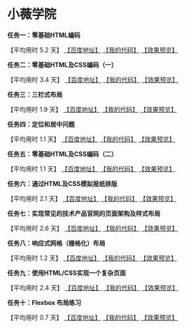 # 小薇学院

**任务一：零基础HTML编码**

【平均用时 5.2 天】
[【百度地址】](http://ife.baidu.com/course/detail/id/90)
[【我的代码】](https://github.com/baoyuzhang/IFE2017/tree/master/IFE_xiaowei/IFE_xiaowei_task1)
[【效果预览】](https://baoyuzhang.github.io/IFE2017/IFE_xiaowei/IFE_xiaowei_task1/IFE_xiaowei_task1.html)

**任务二：零基础HTML及CSS编码（一）**

【平均用时 3.4 天】
[【百度地址】](http://ife.baidu.com/course/detail/id/92)
[【我的代码】](https://github.com/baoyuzhang/IFE2017/tree/master/IFE_xiaowei/IFE_xiaowei_task2)
[【效果预览】](https://baoyuzhang.github.io/IFE2017/IFE_xiaowei/IFE_xiaowei_task2/IFE_xiaowei_task2.html)

**任务三：三栏式布局**

【平均用时 1.9 天】
[【百度地址】](http://ife.baidu.com/course/detail/id/94)
[【我的代码】](https://github.com/baoyuzhang/IFE2017/tree/master/IFE_xiaowei/IFE_xiaowei_task3)
[【效果预览】](https://baoyuzhang.github.io/IFE2017/IFE_xiaowei/IFE_xiaowei_task3/IFE_xiaowei_task3.html)

**任务四：定位和居中问题**

【平均用时 1.1 天】
[【百度地址】](http://ife.baidu.com/course/detail/id/95)
[【我的代码】](https://github.com/baoyuzhang/IFE2017/tree/master/IFE_xiaowei/IFE_xiaowei_task4)
[【效果预览】](https://baoyuzhang.github.io/IFE2017/IFE_xiaowei/IFE_xiaowei_task4/IFE_xiaowei_task4.html)

**任务五：零基础HTML及CSS编码（二）**

【平均用时 1.1 天】
[【百度地址】](http://ife.baidu.com/course/detail/id/96)
[【我的代码】](https://github.com/baoyuzhang/IFE2017/tree/master/IFE_xiaowei/IFE_xiaowei_task5)
[【效果预览】](https://baoyuzhang.github.io/IFE2017/IFE_xiaowei/IFE_xiaowei_task5/IFE_xiaowei_task5.html)

**任务六：通过HTML及CSS模拟报纸排版**

【平均用时 2.1 天】
[【百度地址】](http://ife.baidu.com/course/detail/id/99)
[【我的代码】](https://github.com/baoyuzhang/IFE2017/tree/master/IFE_xiaowei/IFE_xiaowei_task6)
[【效果预览】](https://baoyuzhang.github.io/IFE2017/IFE_xiaowei/IFE_xiaowei_task6/IFE_xiaowei_task6.html)

**任务七：实现常见的技术产品官网的页面架构及样式布局**

【平均用时 2.6 天】
[【百度地址】](http://ife.baidu.com/course/detail/id/102)
[【我的代码】](https://github.com/baoyuzhang/IFE2017/tree/master/IFE_xiaowei/IFE_xiaowei_task7)
[【效果预览】](https://baoyuzhang.github.io/IFE2017/IFE_xiaowei/IFE_xiaowei_task7/IFE_xiaowei_task7.html)

**任务八：响应式网格（栅格化）布局**

【平均用时 1.2 天】
[【百度地址】](http://ife.baidu.com/course/detail/id/104)
[【我的代码】](https://github.com/baoyuzhang/IFE2017/tree/master/IFE_xiaowei/IFE_xiaowei_task8)
[【效果预览】](https://baoyuzhang.github.io/IFE2017/IFE_xiaowei/IFE_xiaowei_task8/IFE_xiaowei_task8.html)

**任务九：使用HTML/CSS实现一个复杂页面**

【平均用时 2.4 天】
[【百度地址】](http://ife.baidu.com/course/detail/id/113)
[【我的代码】](https://github.com/baoyuzhang/IFE2017/tree/master/IFE_xiaowei/IFE_xiaowei_task9)
[【效果预览】](https://baoyuzhang.github.io/IFE2017/IFE_xiaowei/IFE_xiaowei_task9/IFE_xiaowei_task9.html)

**任务十：Flexbox 布局练习**

【平均用时 0.7 天】
[【百度地址】](http://ife.baidu.com/course/detail/id/113)
[【我的代码】](https://github.com/baoyuzhang/IFE2017/tree/master/IFE_xiaowei/IFE_xiaowei_task10)
[【效果预览】](https://baoyuzhang.github.io/IFE2017/IFE_xiaowei/IFE_xiaowei_task10/IFE_xiaowei_task10.html)
